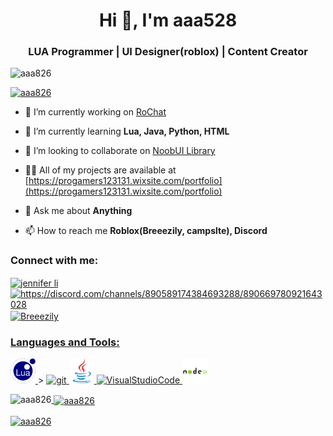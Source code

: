 <h1 align="center">Hi 👋, I'm aaa528</h1>
<h3 align="center">LUA Programmer | UI Designer(roblox) | Content Creator</h3>

<p align="left"> <img src="https://komarev.com/ghpvc/?username=aaa826&label=Profile%20views&color=0e75b6&style=flat" alt="aaa826" /> </p>

<p align="left"> <a href="https://github.com/ryo-ma/github-profile-trophy"><img src="https://github-profile-trophy.vercel.app/?username=aaa826" alt="aaa826" /></a> </p>

- 🔭 I’m currently working on [RoChat](https://progamers123131.wixsite.com/rochatgg)

- 🌱 I’m currently learning **Lua, Java, Python, HTML**

- 👯 I’m looking to collaborate on [NoobUI Library](https://github.com/aaa826/NoobUILibrary)

- 👨‍💻 All of my projects are available at [https://progamers123131.wixsite.com/portfolio](https://progamers123131.wixsite.com/portfolio)

- 💬 Ask me about **Anything**

- 📫 How to reach me **Roblox(Breeezily, campslte), Discord**

<h3 align="left">Connect with me:</h3>
<p align="left">
<a href="https://www.youtube.com/channel/UCWCbB73jm6ZfI6pHTAxCCJQ" target="blank"><img align="center" src="https://raw.githubusercontent.com/rahuldkjain/github-profile-readme-generator/master/src/images/icons/Social/youtube.svg" alt="jennifer li" height="30" width="40" /></a>
<a href="https://discord.com/channels/890589174384693288/890669780921643028" target="blank"><img align="center" src="https://raw.githubusercontent.com/rahuldkjain/github-profile-readme-generator/master/src/images/icons/Social/discord.svg" alt="https://discord.com/channels/890589174384693288/890669780921643028" height="30" width="40" /></a>
  <a href="https://web.roblox.com/users/1824035910/profile" target="blank"><img align="center" src="https://is1-ssl.mzstatic.com/image/thumb/Purple123/v4/67/39/16/67391692-491f-3e5f-eb95-86ab4e0e2dc0/source/512x512bb.jpg" alt="Breeezily" height="30" width="40" /></a</p>

<h3 align="left">Languages and Tools:</h3>
<p align="left"> <a href="https://Lua.org" target="_blank"> <img src="https://github.com/devicons/devicon/blob/master/icons/lua/lua-original-wordmark.svg" alt="lua" width="40" height="40"/> </a> > <a href="https://git-scm.com/" target="_blank"> <img src="https://www.vectorlogo.zone/logos/git-scm/git-scm-icon.svg" alt="git" width="40" height="40"/> </a> <a href="https://www.java.com" target="_blank"> <img src="https://raw.githubusercontent.com/devicons/devicon/master/icons/java/java-original.svg" alt="java" width="40" height="40"/> </a> <a href="https://code.visualstudio.com" target="_blank"> <img src="https://user-images.githubusercontent.com/674621/71187801-14e60a80-2280-11ea-94c9-e56576f76baf.png" alt="VisualStudioCode" width="40" height="40"/> </a> <a href="https://nodejs.org" target="_blank"> <img src="https://raw.githubusercontent.com/devicons/devicon/master/icons/nodejs/nodejs-original-wordmark.svg" alt="nodejs" width="40" height="40"/> </p> 

<p><img align="left" src="https://github-readme-stats.vercel.app/api/top-langs?username=aaa826&show_icons=true&locale=en&layout=compact" alt="aaa826" /></p>

<p>&nbsp;<img align="center" src="https://github-readme-stats.vercel.app/api?username=aaa826&show_icons=true&locale=en" alt="aaa826" /></p>

<p><img align="center" src="https://github-readme-streak-stats.herokuapp.com/?user=aaa826&" alt="aaa826" /></p>
